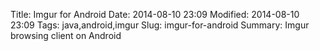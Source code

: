 Title: Imgur for Android
Date: 2014-08-10 23:09
Modified: 2014-08-10 23:09
Tags: java,android,imgur
Slug: imgur-for-android
Summary: Imgur browsing client on Android

